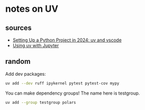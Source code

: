 # notes on UV

## sources

- [Setting Up a Python Project in 2024: uv and vscode](https://blog.phle.dev/posts/python-setup-2024/index.html)
- [Using uv with Jupyter](https://docs.astral.sh/uv/guides/integration/jupyter/#using-jupyter-with-a-non-project-environment)

## random

Add dev packages:

```bash
uv add --dev ruff ipykernel pytest pytest-cov mypy
```

You can make dependency groups!
The name here is testgroup.

```bash
uv add --group testgroup polars
```